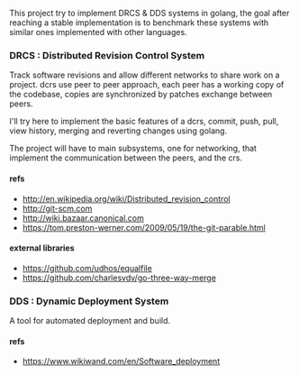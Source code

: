 This project try to implement DRCS & DDS systems in golang, the goal after reaching a stable 
implementation is to benchmark these systems with similar ones implemented with other languages.

### DRCS : Distributed Revision Control System 

Track software revisions and allow different networks to share work on a project.
dcrs use peer to peer approach, each peer has a working copy of the codebase, copies
are synchronized by patches exchange between peers.

I'll try here to implement the basic features of a dcrs, commit, push, pull, view history,
merging and reverting changes using golang.

The project will have to main subsystems, one for networking, that implement the communication
between the peers, and the crs.

#### refs

- http://en.wikipedia.org/wiki/Distributed_revision_control
- http://git-scm.com
- http://wiki.bazaar.canonical.com
- https://tom.preston-werner.com/2009/05/19/the-git-parable.html

#### external libraries

* https://github.com/udhos/equalfile
* https://github.com/charlesvdv/go-three-way-merge

### DDS : Dynamic Deployment System

A tool for automated deployment and build.

#### refs

* https://www.wikiwand.com/en/Software_deployment
